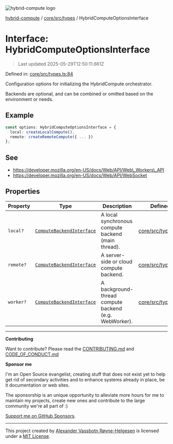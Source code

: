 <div><img alt="hybrid-compute logo" src="https://raw.githubusercontent.com/phun-ky/hybrid-compute/main/public/logo-hybrid-compute-horizontal-colored-package.svg?raw=true" style="max-height:32px;"/></div>

[hybrid-compute](../../../../README.md) / [core/src/types](../README.md) /
HybridComputeOptionsInterface

# Interface: HybridComputeOptionsInterface

> Last updated 2025-05-29T12:50:11.661Z

Defined in:
[core/src/types.ts:84](https://github.com/phun-ky/hybrid-compute-core/blob/main/packages/core/src/types.ts#L84)

Configuration options for initializing the HybridCompute orchestrator.

Backends are optional, and can be combined or omitted based on the environment
or needs.

## Example

```ts
const options: HybridComputeOptionsInterface = {
  local: createLocalCompute(),
  remote: createRemoteCompute({ ... })
};
```

## See

- https://developer.mozilla.org/en-US/docs/Web/API/Web\_Workers\_API
- https://developer.mozilla.org/en-US/docs/Web/API/WebSocket

## Properties

| Property                      | Type                                                    | Description                                           | Defined in                                                                                                      |
| ----------------------------- | ------------------------------------------------------- | ----------------------------------------------------- | --------------------------------------------------------------------------------------------------------------- |
| <a id="local"></a> `local?`   | [`ComputeBackendInterface`](ComputeBackendInterface.md) | A local synchronous compute backend (main thread).    | [core/src/types.ts:85](https://github.com/phun-ky/hybrid-compute-core/blob/main/packages/core/src/types.ts#L85) |
| <a id="remote"></a> `remote?` | [`ComputeBackendInterface`](ComputeBackendInterface.md) | A server-side or cloud compute backend.               | [core/src/types.ts:87](https://github.com/phun-ky/hybrid-compute-core/blob/main/packages/core/src/types.ts#L87) |
| <a id="worker"></a> `worker?` | [`ComputeBackendInterface`](ComputeBackendInterface.md) | A background-thread compute backend (e.g. WebWorker). | [core/src/types.ts:86](https://github.com/phun-ky/hybrid-compute-core/blob/main/packages/core/src/types.ts#L86) |

---

**Contributing**

Want to contribute? Please read the
[CONTRIBUTING.md](https://github.com/phun-ky/hybrid-compute/blob/main/CONTRIBUTING.md)
and
[CODE_OF_CONDUCT.md](https://github.com/phun-ky/hybrid-compute/blob/main/CODE_OF_CONDUCT.md)

**Sponsor me**

I'm an Open Source evangelist, creating stuff that does not exist yet to help
get rid of secondary activities and to enhance systems already in place, be it
documentation or web sites.

The sponsorship is an unique opportunity to alleviate more hours for me to
maintain my projects, create new ones and contribute to the large community
we're all part of :)

[Support me on GitHub Sponsors](https://github.com/sponsors/phun-ky).

---

This project created by [Alexander Vassbotn Røyne-Helgesen](http://phun-ky.net)
is licensed under a [MIT License](https://choosealicense.com/licenses/mit/).
